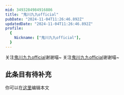 ```yaml
---
mid: 3493284984916886
title: "鬼川九九official"
pubDate: "2024-11-04T11:26:46.892Z"
updatedDate: "2024-11-04T11:26:46.892Z"
profile:
  {
    Nickname: ["鬼川九九official"],
  }
---
```


关注[鬼川九九official](https://space.bilibili.com/3493284984916886)谢谢喵~ 关注[鬼川九九official](https://space.bilibili.com/3493284984916886)谢谢喵~

## 此条目有待补充
你可以在[这里](https://github.com/Yuhanawa/VTuber.ICU-Content/edit/master/v/鬼川九九official/index.md)编辑本文
